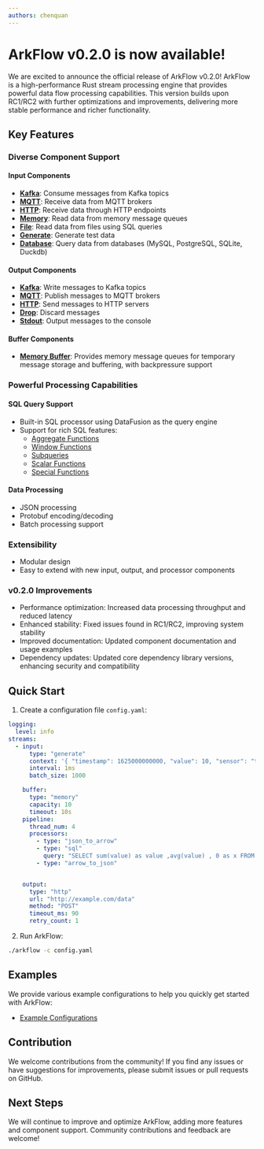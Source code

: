 ```yaml
---
authors: chenquan
---
```


# ArkFlow v0.2.0 is now available!

We are excited to announce the official release of ArkFlow v0.2.0! ArkFlow is a high-performance Rust stream processing engine that provides powerful data flow processing capabilities. This version builds upon RC1/RC2 with further optimizations and improvements, delivering more stable performance and richer functionality.

## Key Features

### Diverse Component Support

#### Input Components
- [**Kafka**](/docs/components/inputs/kafka): Consume messages from Kafka topics
- [**MQTT**](/docs/components/inputs/mqtt): Receive data from MQTT brokers
- [**HTTP**](/docs/components/inputs/http): Receive data through HTTP endpoints
- [**Memory**](/docs/components/inputs/memory): Read data from memory message queues
- [**File**](/docs/components/inputs/sql): Read data from files using SQL queries
- [**Generate**](/docs/components/inputs/generate): Generate test data
- [**Database**](/docs/components/inputs/sql): Query data from databases (MySQL, PostgreSQL, SQLite, Duckdb)

#### Output Components
- [**Kafka**](/docs/components/outputs/kafka): Write messages to Kafka topics
- [**MQTT**](/docs/components/outputs/mqtt): Publish messages to MQTT brokers
- [**HTTP**](/docs/components/outputs/http): Send messages to HTTP servers
- [**Drop**](/docs/components/outputs/drop): Discard messages
- [**Stdout**](/docs/components/outputs/stdout): Output messages to the console

#### Buffer Components
- [**Memory Buffer**](/docs/components/buffers/memory): Provides memory message queues for temporary message storage and buffering, with backpressure support

### Powerful Processing Capabilities

#### SQL Query Support
- Built-in SQL processor using DataFusion as the query engine
- Support for rich SQL features:
  - [Aggregate Functions](/docs/sql/aggregate_functions)
  - [Window Functions](/docs/sql/window_functions)
  - [Subqueries](/docs/sql/subqueries)
  - [Scalar Functions](/docs/sql/scalar_functions)
  - [Special Functions](/docs/sql/special_functions)

#### Data Processing
- JSON processing
- Protobuf encoding/decoding
- Batch processing support

### Extensibility
- Modular design
- Easy to extend with new input, output, and processor components

### v0.2.0 Improvements

- Performance optimization: Increased data processing throughput and reduced latency
- Enhanced stability: Fixed issues found in RC1/RC2, improving system stability
- Improved documentation: Updated component documentation and usage examples
- Dependency updates: Updated core dependency library versions, enhancing security and compatibility

## Quick Start

1. Create a configuration file `config.yaml`:
```yaml
logging:
  level: info
streams:
  - input:
      type: "generate"
      context: '{ "timestamp": 1625000000000, "value": 10, "sensor": "temp_1" }'
      interval: 1ms
      batch_size: 1000

    buffer:
      type: "memory"
      capacity: 10
      timeout: 10s
    pipeline:
      thread_num: 4
      processors:
        - type: "json_to_arrow"
        - type: "sql"
          query: "SELECT sum(value) as value ,avg(value) , 0 as x FROM flow"
        - type: "arrow_to_json"


    output:
      type: "http"
      url: "http://example.com/data"
      method: "POST"
      timeout_ms: 90
      retry_count: 1
```

2. Run ArkFlow:
```bash
./arkflow -c config.yaml
```

## Examples

We provide various example configurations to help you quickly get started with ArkFlow:

- [Example Configurations](https://github.com/arkflow-rs/arkflow/tree/main/examples)

## Contribution

We welcome contributions from the community! If you find any issues or have suggestions for improvements, please submit issues or pull requests on GitHub.

## Next Steps

We will continue to improve and optimize ArkFlow, adding more features and component support. Community contributions and feedback are welcome!